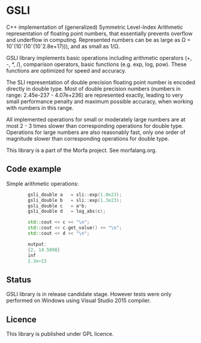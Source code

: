 ﻿# GSLI

C++ implementation of (generalized) Symmetric Level-Index Arithmetic representation
of floating point numbers, that essentially prevents overflow and underflow
in computing. Represented numbers can be as large as 
Ω = 10ˆ(10ˆ(10ˆ(10ˆ2.8e+17))), and as small as 1/Ω.

GSLI library implements basic operations including arithmetic operators (+, -, *, /), comparison operators, 
basic functions (e.g. exp, log, pow). These functions are optimized for speed and accuracy.

The SLI representation of double precision floating point number is encoded directly
in double type. Most of double precision numbers (numbers in range: 2.45e-237 - 4.07e+236) 
are represented exactly, leading to very small performance penalty and maximum possible accuracy, when 
working with numbers in this range. 

All implemented operations for small or moderately large numbers are at most 2 - 3 times slower than
corresponding operations for double type. Operations for large numbers are also reasonably fast, only
one order of magnitude slower than corresponding operations for double type.

This library is a part of the Morfa project. See morfalang.org.

## Code example

Simple arithmetic operations:
```cpp
        gsli_double a   = sli::exp(1.0e23);
        gsli_double b   = sli::exp(1.3e23);
        gsli_double c   = a*b;
        gsli_double d   = log_abs(c);

        std::cout << c << "\n";
        std::cout << c.get_value() << "\n";
        std::cout << d << "\n";

        output:
        {2, 14.5898}
        inf
        2.3e+23
```            

## Status

GSLI library is in release candidate stage. However tests were only
performed on Windows using Visual Studio 2015 compiler.

## Licence

This library is published under GPL licence.